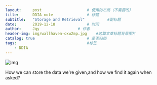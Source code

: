 ```yaml
---
layout:     post   				    # 使用的布局（不需要改）
title:      DDIA note				# 标题 
subtitle:   "Storage and Retrieval"          #副标题
date:       2019-12-18 				# 时间
author:     Jqy					# 作者
header-img: img/wallhaven-oxw2mp.jpg 	#这篇文章标题背景图片
catalog: true 						# 是否归档
tags:								#标签
    - DDIA
---
```


![img](https://learning.oreilly.com/library/view/designing-data-intensive-applications/9781491903063/assets/ch03-map-ebook.png)

How we can store the data we're given,and how we find it again when asked?

